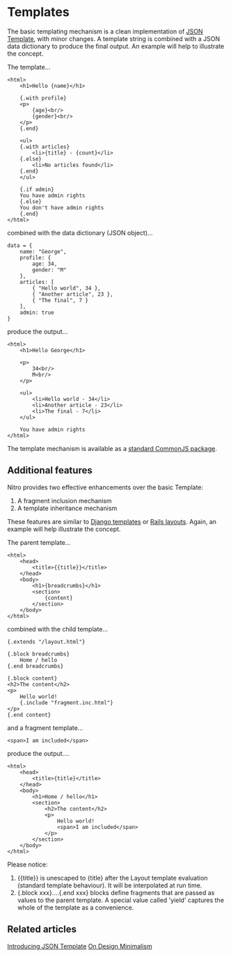 Templates
=========

The basic templating mechanism is a clean implementation of [JSON Template](http://json-template.googlecode.com/svn/trunk/doc), with minor changes. A template string is combined with a JSON data dictionary to produce the final output. An example will help to illustrate the concept.

The template...

    <html>
        <h1>Hello {name}</h1>

        {.with profile}
        <p>
            {age}<br/>
            {gender}<br/>
        </p>
        {.end}

        <ul>
        {.with articles}
            <li>{title} - {count}</li>
        {.else}
            <li>No articles found</li>    
        {.end}
        </ul>
        
        {.if admin}
        You have admin rights
        {.else}
        You don't have admin rights
        {.end}
    </html>

combined with the data dictionary (JSON object)...

    data = {
        name: "George",
        profile: {
            age: 34,
            gender: "M"
        },
        articles: [
            { "Hello world", 34 },
            { "Another article", 23 },
            { "The final", 7 }
        ],
        admin: true
    }

produce the output...

    <html>
        <h1>Hello George</h1>

        <p>
            34<br/>
            M<br/>
        </p>

        <ul>
            <li>Hello world - 34</li>
            <li>Another article - 23</li>
            <li>The final - 7</li>
        </ul>

        You have admin rights
    </html> 

The template mechanism is available as a [standard CommonJS package](http://github.com/gmosx/template/tree/master).

Additional features
-------------------

Nitro provides two effective enhancements over the basic Template:

1. A fragment inclusion mechanism
2. A template inheritance mechanism

These features are similar to [Django templates](http://docs.djangoproject.com/en/dev/topics/templates/) or [Rails layouts](http://guides.rubyonrails.org/layouts_and_rendering.html). Again, an example will help illustrate the concept.

The parent template...

    <html>
        <head>
            <title>{{title}}</title>
        </head>
        <body>
            <h1>{breadcrumbs}</h1>
            <section>
                {content}
            </section>
        </body>
    </html>

combined with the child template...

    {.extends "/layout.html"}

    {.block breadcrumbs}
        Home / hello
    {.end breadcrumbs}

    {.block content}
    <h2>The content</h2>
    <p>
        Hello world!
        {.include "fragment.inc.html"}
    </p>
    {.end content}

and a fragment template...

    <span>I am included</span>

produce the output....

    <html>
        <head>
            <title>{title}</title>
        </head>
        <body>
            <h1>Home / hello</h1>
            <section>
                <h2>The content</h2>
                <p>
                    Hello world!
                    <span>I am included</span>
                </p>
            </section>
        </body>
    </html>

Please notice:

1. {{title}} is unescaped to {title} after the Layout template evaluation (standard template behaviour). It will be interpolated at run time.
2. {.block xxx}....{.end xxx} blocks define fragments that are passed as values to the parent template. A special value called 'yield' captures the whole of the template as a convenience.


Related articles
----------------

[Introducing JSON Template](http://json-template.googlecode.com/svn/trunk/doc/Introducing-JSON-Template.html)
[On Design Minimalism](http://json-template.googlecode.com/svn/trunk/doc/On-Design-Minimalism.html)

